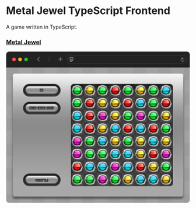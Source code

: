 # Metal Jewel TypeScript Frontend
A game written in TypeScript.

### [Metal Jewel](https://frontend-rou74.ondigitalocean.app)
![](metal-jewel.png)